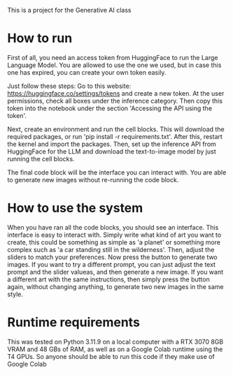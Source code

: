 This is a project for the Generative AI class

# How to run
First of all, you need an access token from HuggingFace to run the Large Language Model. You are allowed to use the one we used, but in case this one has expired, you can create your own token easily.

Just follow these steps:
Go to this website: https://huggingface.co/settings/tokens and create a new token. At the user permissions, check all boxes under the inference category. Then copy this token into the notebook under the section 'Accessing the API using the token'.

Next, create an environment and run the cell blocks. This will download the required packages, or run 'pip install -r requirements.txt'. After this, restart the kernel and import the packages. Then, set up the inference API from HuggingFace for the LLM and download the text-to-image model by just running the cell blocks.

The final code block will be the interface you can interact with. You are able to generate new images without re-running the code block.

# How to use the system
When you have ran all the code blocks, you should see an interface. This interface is easy to interact with. Simply write what kind of art you want to create, this could be something as simple as 'a planet' or something more complex such as 'a car standing still in the wilderness'. Then, adjust the sliders to match your preferences. Now press the button to generate two images. If you want to try a different prompt, you can just adjust the text prompt and the slider valueas, and then generate a new image. If you want a different art with the same instructions, then simply press the button again, without changing anything, to generate two new images in the same style.

# Runtime requirements
This was tested on Python 3.11.9 on a local computer with a RTX 3070 8GB VRAM and 48 GBs of RAM, as well as on a Google Colab runtime using the T4 GPUs. So anyone should be able to run this code if they make use of Google Colab